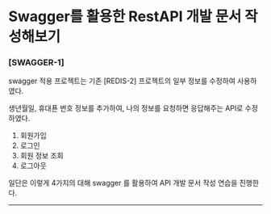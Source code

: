 # Swagger를 활용한 RestAPI 개발 문서 작성해보기

### [SWAGGER-1]  
swagger 적용 프로젝트는 기존 [REDIS-2] 프로젝트의 일부 정보를 수정하여 사용하였다.

생년월일, 휴대푠 번호 정보를 추가하여, 나의 정보를 요청하면 응답해주는 API로 수정하였다.

1. 회원가입
2. 로그인
3. 회원 정보 조회
4. 로그아웃

일단은 이렇게 4가지의 대해 swagger 를 활용하여 API 개발 문서 작성 연습을 진행한다.

---